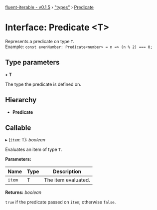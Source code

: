 [fluent-iterable - v0.1.5](../README.md) › ["types"](../modules/_types_.md) › [Predicate](_types_.predicate.md)

# Interface: Predicate <**T**>

Represents a predicate on type `T`.<br>
  Example: `const evenNumber: Predicate<number> = n => (n % 2) === 0;`

## Type parameters

▪ **T**

The type the predicate is defined on.

## Hierarchy

* **Predicate**

## Callable

▸ (`item`: T): *boolean*

Evaluates an item of type `T`.

**Parameters:**

Name | Type | Description |
------ | ------ | ------ |
`item` | T | The item evaluated. |

**Returns:** *boolean*

`true` if the predicate passed on `item`; otherwise `false`.
